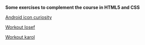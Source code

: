 **Some exercises to complement the course in HTML5 and CSS**

<a href= "https://ioseffagundes.github.io/html-css/android/index.html">Android icon curiosity</a>

<a href= "https://ioseffagundes.github.io/html-css/workout/iosef/index.html">Workout Iosef</a>

<a href= "https://ioseffagundes.github.io/html-css/workout/karol/index.html">Workout karol</a>
